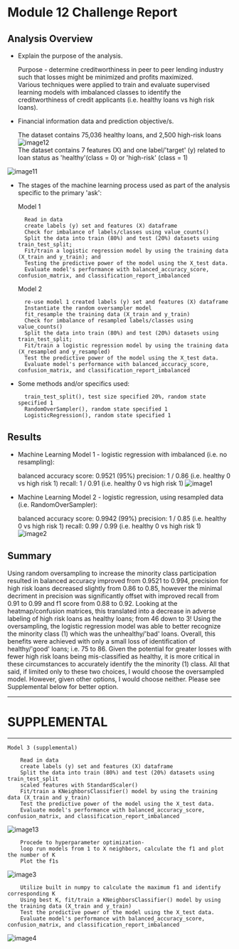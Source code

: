 # Module 12 Challenge Report

## Analysis Overview

* Explain the purpose of the analysis.

    Purpose - determine creditworthiness in peer to peer lending industry such that losses might be minimized and profits maximized.  
    Various techniques were applied to train and evaluate supervised learning models with imbalanced classes to identify the creditworthiness of credit applicants (i.e. healthy loans vs high risk loans). 

* Financial information data and prediction objective/s.

    The dataset contains 75,036 healthy loans, and 2,500 high-risk loans
![image12](images/image12.png)    
    The dataset contains 7 features (X) and one label/'target' (y) related to loan status as 'healthy'(class = 0) or 'high-risk' (class = 1)

![image11](images/image11.png)


* The stages of the machine learning process used as part of the analysis specific to the primary 'ask':

    Model 1
    
        Read in data
        create labels (y) set and features (X) dataframe
        Check for imbalance of labels/classes using value_counts()
        Split the data into train (80%) and test (20%) datasets using train_test_split;
        Fit/train a logistic regression model by using the training data (X_train and y_train); and
        Testing the predictive power of the model using the X_test data.
        Evaluate model's performance with balanced_accuracy_score, confusion_matrix, and classification_report_imbalanced
        
    Model 2
    
        re-use model 1 created labels (y) set and features (X) dataframe
        Instantiate the random oversampler model
        fit_resample the training data (X_train and y_train)
        Check for imbalance of resampled labels/classes using value_counts()
        Split the data into train (80%) and test (20%) datasets using train_test_split;
        Fit/train a logistic regression model by using the training data (X_resampled and y_resampled)
        Test the predictive power of the model using the X_test data.
        Evaluate model's performance with balanced_accuracy_score, confusion_matrix, and classification_report_imbalanced
        

* Some methods and/or specifics used:

        train_test_split(), test size specified 20%, random state specified 1
        RandomOverSampler(), random state specified 1
        LogisticRegression(), random state specified 1
        

## Results

* Machine Learning Model 1 - logistic regression with imbalanced (i.e. no resampling):

  balanced accuracy score: 0.9521 (95%)
  precision: 1 / 0.86 (i.e. healthy 0 vs high risk 1)
  recall: 1 / 0.91 (i.e. healthy 0 vs high risk 1)
![image1](images/image1.png)


* Machine Learning Model 2 - logistic regression, using resampled data (i.e. RandomOverSampler):

  balanced accuracy score: 0.9942 (99%)
  precision: 1 / 0.85 (i.e. healthy 0 vs high risk 1)
  recall: 0.99 / 0.99 (i.e. healthy 0 vs high risk 1)
![image2](images/image2.png)


## Summary

Using random oversampling to increase the minority class participation resulted in balanced accuracy improved from 0.9521 to 0.994, precision for high risk loans decreased slightly from 0.86 to 0.85, however the minimal decriment in precision was significantly offset with improved recall from 0.91 to 0.99 and f1 score from 0.88 to 0.92. Looking at the heatmap/confusion matrices, this translated into a decrease in adverse labeling of high risk loans as healthy loans; from 46 down to 3! Using the oversampling, the logistic regression model was able to better recognize the minority class (1) which was the unhealthy/'bad' loans. Overall, this benefits were achieved with only a small loss of identification of healthy/'good' loans; i.e. 75 to 86.  Given the potential for greater losses with fewer high risk loans being mis-classified as healthy, it is more critical in these circumstances to accurately identify the the minority (1) class.  All that said, if limited only to these two choices, I would choose the oversampled model.  However, given other options, I would choose neither. Please see Supplemental below for better option.

___

# SUPPLEMENTAL
___

    Model 3 (supplemental)
    
        Read in data
        create labels (y) set and features (X) dataframe
        Split the data into train (80%) and test (20%) datasets using train_test_split
        scaled features with StandardScaler()
        Fit/train a KNeighborsClassifier() model by using the training data (X_train and y_train)
        Test the predictive power of the model using the X_test data.
        Evaluate model's performance with balanced_accuracy_score, confusion_matrix, and classification_report_imbalanced
![image13](images/image13.png)  

        Procede to hyperparameter optimization-
        loop run models from 1 to X neighbors, calculate the f1 and plot the number of K
        Plot the f1s
![image3](images/image3.png) 

        Utilize built in numpy to calculate the maximum f1 and identify corresponding K  
        Using best K, fit/train a KNeighborsClassifier() model by using the training data (X_train and y_train)
        Test the predictive power of the model using the X_test data.
        Evaluate model's performance with balanced_accuracy_score, confusion_matrix, and classification_report_imbalanced
![image4](images/image4.png)         

